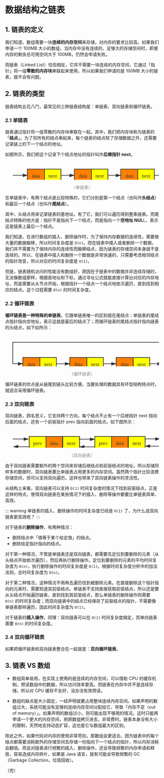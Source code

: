 # 数据结构之链表

## 1. 链表的定义

我们知道，数组需要一块**连续的内存空间**来存储，对内存的要求比较高。如果我们申请一个 100MB 大小的数组，当内存中没有连续的、足够大的存储空间时，即便内存的剩余总可用空间大于 100MB，仍然会申请失败。

而链表（Linked List）恰恰相反，它并不需要一块连续的内存空间，它通过「指针」将一组**零散的内存块**串联起来使用，所以如果我们申请的是 100MB 大小的链表，就不会有问题。

## 2. 链表的类型

链表结构五花八门，最常见的三种链表结构是：单链表、双向链表和循环链表。

### 2.1 单链表

链表通过指针将一组零散的内存块串联在一起。其中，我们把内存块称为链表的「**结点**」。为了将所有的结点串起来，每个链表的结点除了存储数据之外，还需要记录链上的下一个结点的地址。

如图所示，我们把这个记录下个结点地址的指针叫作**后继指针 next**。

<div style="text-align: center;">
  <svg id="SvgjsSvg1006" width="761" height="91" xmlns="http://www.w3.org/2000/svg" version="1.1" xmlns:xlink="http://www.w3.org/1999/xlink" xmlns:svgjs="http://svgjs.com/svgjs"><defs id="SvgjsDefs1007"><marker id="SvgjsMarker1064" markerWidth="16" markerHeight="12" refX="16" refY="6" viewBox="0 0 16 12" orient="auto" markerUnits="userSpaceOnUse" stroke-dasharray="0,0"><path id="SvgjsPath1065" d="M0,2 L14,6 L0,11 L0,2" fill="#323232" stroke="#323232" stroke-width="2"></path></marker><marker id="SvgjsMarker1068" markerWidth="16" markerHeight="12" refX="16" refY="6" viewBox="0 0 16 12" orient="auto" markerUnits="userSpaceOnUse" stroke-dasharray="0,0"><path id="SvgjsPath1069" d="M0,2 L14,6 L0,11 L0,2" fill="#323232" stroke="#323232" stroke-width="2"></path></marker><marker id="SvgjsMarker1072" markerWidth="16" markerHeight="12" refX="16" refY="6" viewBox="0 0 16 12" orient="auto" markerUnits="userSpaceOnUse" stroke-dasharray="0,0"><path id="SvgjsPath1073" d="M0,2 L14,6 L0,11 L0,2" fill="#323232" stroke="#323232" stroke-width="2"></path></marker><marker id="SvgjsMarker1076" markerWidth="16" markerHeight="12" refX="16" refY="6" viewBox="0 0 16 12" orient="auto" markerUnits="userSpaceOnUse" stroke-dasharray="0,0"><path id="SvgjsPath1077" d="M0,2 L14,6 L0,11 L0,2" fill="#323232" stroke="#323232" stroke-width="2"></path></marker><marker id="SvgjsMarker1080" markerWidth="16" markerHeight="12" refX="0" refY="6" viewBox="0 0 16 12" orient="auto" markerUnits="userSpaceOnUse" stroke-dasharray="0,0"><path id="SvgjsPath1081" d="M15,1.5 L2,6 L15,10.5" fill="#323232" stroke="#323232" stroke-width="2"></path></marker></defs><g id="SvgjsG1008" transform="translate(73,25)"><path id="SvgjsPath1009" d="M 0 0L 56 0L 56 41L 0 41Z" stroke="rgba(50,50,50,1)" stroke-width="2" fill-opacity="1" fill="#ff8000"></path><g id="SvgjsG1010"><text id="SvgjsText1011" font-family="微软雅黑" text-anchor="middle" font-size="16px" width="36px" fill="#323232" font-weight="400" align="middle" anchor="middle" family="微软雅黑" size="16px" weight="400" font-style="" opacity="1" y="8.1" transform="rotate(0)"><tspan id="SvgjsTspan1012" dy="20" x="28"><tspan id="SvgjsTspan1013" style="text-decoration:;">data</tspan></tspan></text></g></g><g id="SvgjsG1014" transform="translate(129,25)"><path id="SvgjsPath1015" d="M 0 0L 54 0L 54 41L 0 41Z" stroke="rgba(50,50,50,1)" stroke-width="2" fill-opacity="1" fill="#ffff00"></path><g id="SvgjsG1016"><text id="SvgjsText1017" font-family="微软雅黑" text-anchor="middle" font-size="16px" width="34px" fill="#323232" font-weight="400" align="middle" anchor="middle" family="微软雅黑" size="16px" weight="400" font-style="" opacity="1" y="8.1" transform="rotate(0)"><tspan id="SvgjsTspan1018" dy="20" x="27"><tspan id="SvgjsTspan1019" style="text-decoration:;">next</tspan></tspan></text></g></g><g id="SvgjsG1020" transform="translate(227,25)"><path id="SvgjsPath1021" d="M 0 0L 56 0L 56 41L 0 41Z" stroke="rgba(50,50,50,1)" stroke-width="2" fill-opacity="1" fill="#ff8000"></path><g id="SvgjsG1022"><text id="SvgjsText1023" font-family="微软雅黑" text-anchor="middle" font-size="16px" width="36px" fill="#323232" font-weight="400" align="middle" anchor="middle" family="微软雅黑" size="16px" weight="400" font-style="" opacity="1" y="8.1" transform="rotate(0)"><tspan id="SvgjsTspan1024" dy="20" x="28"><tspan id="SvgjsTspan1025" style="text-decoration:;">data</tspan></tspan></text></g></g><g id="SvgjsG1026" transform="translate(283,25)"><path id="SvgjsPath1027" d="M 0 0L 54 0L 54 41L 0 41Z" stroke="rgba(50,50,50,1)" stroke-width="2" fill-opacity="1" fill="#ffff00"></path><g id="SvgjsG1028"><text id="SvgjsText1029" font-family="微软雅黑" text-anchor="middle" font-size="16px" width="34px" fill="#323232" font-weight="400" align="middle" anchor="middle" family="微软雅黑" size="16px" weight="400" font-style="" opacity="1" y="8.1" transform="rotate(0)"><tspan id="SvgjsTspan1030" dy="20" x="27"><tspan id="SvgjsTspan1031" style="text-decoration:;">next</tspan></tspan></text></g></g><g id="SvgjsG1032" transform="translate(379,25)"><path id="SvgjsPath1033" d="M 0 0L 56 0L 56 41L 0 41Z" stroke="rgba(50,50,50,1)" stroke-width="2" fill-opacity="1" fill="#ff8000"></path><g id="SvgjsG1034"><text id="SvgjsText1035" font-family="微软雅黑" text-anchor="middle" font-size="16px" width="36px" fill="#323232" font-weight="400" align="middle" anchor="middle" family="微软雅黑" size="16px" weight="400" font-style="" opacity="1" y="8.1" transform="rotate(0)"><tspan id="SvgjsTspan1036" dy="20" x="28"><tspan id="SvgjsTspan1037" style="text-decoration:;">data</tspan></tspan></text></g></g><g id="SvgjsG1038" transform="translate(435,25)"><path id="SvgjsPath1039" d="M 0 0L 54 0L 54 41L 0 41Z" stroke="rgba(50,50,50,1)" stroke-width="2" fill-opacity="1" fill="#ffff00"></path><g id="SvgjsG1040"><text id="SvgjsText1041" font-family="微软雅黑" text-anchor="middle" font-size="16px" width="34px" fill="#323232" font-weight="400" align="middle" anchor="middle" family="微软雅黑" size="16px" weight="400" font-style="" opacity="1" y="8.1" transform="rotate(0)"><tspan id="SvgjsTspan1042" dy="20" x="27"><tspan id="SvgjsTspan1043" style="text-decoration:;">next</tspan></tspan></text></g></g><g id="SvgjsG1044" transform="translate(530,25)"><path id="SvgjsPath1045" d="M 0 0L 56 0L 56 41L 0 41Z" stroke="rgba(50,50,50,1)" stroke-width="2" fill-opacity="1" fill="#ff8000"></path><g id="SvgjsG1046"><text id="SvgjsText1047" font-family="微软雅黑" text-anchor="middle" font-size="16px" width="36px" fill="#323232" font-weight="400" align="middle" anchor="middle" family="微软雅黑" size="16px" weight="400" font-style="" opacity="1" y="8.1" transform="rotate(0)"><tspan id="SvgjsTspan1048" dy="20" x="28"><tspan id="SvgjsTspan1049" style="text-decoration:;">data</tspan></tspan></text></g></g><g id="SvgjsG1050" transform="translate(586,25)"><path id="SvgjsPath1051" d="M 0 0L 54 0L 54 41L 0 41Z" stroke="rgba(50,50,50,1)" stroke-width="2" fill-opacity="1" fill="#ffff00"></path><g id="SvgjsG1052"><text id="SvgjsText1053" font-family="微软雅黑" text-anchor="middle" font-size="16px" width="34px" fill="#323232" font-weight="400" align="middle" anchor="middle" family="微软雅黑" size="16px" weight="400" font-style="" opacity="1" y="8.1" transform="rotate(0)"><tspan id="SvgjsTspan1054" dy="20" x="27"><tspan id="SvgjsTspan1055" style="text-decoration:;">next</tspan></tspan></text></g></g><g id="SvgjsG1056" transform="translate(685,25.5)"><path id="SvgjsPath1057" d="M 0 0L 51 0L 51 40L 0 40Z" stroke="none" fill="none"></path><g id="SvgjsG1058"><text id="SvgjsText1059" font-family="微软雅黑" text-anchor="middle" font-size="16px" width="51px" fill="#323232" font-weight="400" align="middle" anchor="middle" family="微软雅黑" size="16px" weight="400" font-style="" opacity="1" y="7.6" transform="rotate(0)"><tspan id="SvgjsTspan1060" dy="20" x="25.5"><tspan id="SvgjsTspan1061" style="text-decoration:;">NULL</tspan></tspan></text></g></g><g id="SvgjsG1062"><path id="SvgjsPath1063" d="M183 45.5L205 45.5L205 45.5L227 45.5" stroke="#323232" stroke-width="2" fill="none" marker-end="url(#SvgjsMarker1064)"></path></g><g id="SvgjsG1066"><path id="SvgjsPath1067" d="M337 45.5L358 45.5L358 45.5L379 45.5" stroke="#323232" stroke-width="2" fill="none" marker-end="url(#SvgjsMarker1068)"></path></g><g id="SvgjsG1070"><path id="SvgjsPath1071" d="M489 45.5L509.5 45.5L509.5 45.5L530 45.5" stroke="#323232" stroke-width="2" fill="none" marker-end="url(#SvgjsMarker1072)"></path></g><g id="SvgjsG1074"><path id="SvgjsPath1075" d="M640 45.5L662.5 45.5L662.5 45.5L685 45.5" stroke="#323232" stroke-width="2" fill="none" marker-end="url(#SvgjsMarker1076)"></path></g><g id="SvgjsG1078"><path id="SvgjsPath1079" d="M73 45.5L49 45.5L49 45.5L25 45.5" stroke="#323232" stroke-width="2" fill="none" marker-start="url(#SvgjsMarker1080)"></path></g></svg>
  <p style="text-align:center; color: #888;">（单链表）</p>
</div>

在单链表中，有两个结点是比较特殊的，它们分别是第一个结点（也叫作**头结点**）和最后一个结点（也叫作**尾结点**）。

其中，头结点用来记录链表的基地址。有了它，我们可以遍历得到整条链表。而尾结点特殊的地方是：指针不是指向下一个结点，而是指向一个**空地址 NUL**L，表示这是链表上最后一个结点。

我们知道，在进行数组的插入、删除操作时，为了保持内存数据的连续性，需要做大量的数据搬移，所以时间复杂度是 `O(n)`。而在链表中插入或者删除一个数据，我们并不需要为了保持内存的连续性而搬移结点，因为链表的存储空间本身就不是连续的。所以，在链表中插入和删除一个数据是非常快速的，只需要考虑相邻结点的指针改变，所以对应的时间复杂度是 `O(1)`。

但是，链表随机访问的性能没有数组好，原因在于链表中的数据并非连续存储的，无法像数组那样，根据首地址和下标，通过寻址公式就能直接计算出对应的内存地址，而是需要从头节点开始，根据指针一个结点一个结点地依次遍历，直到找到相应的结点。这个过程需要 `O(n)` 的时间复杂度。

### 2.2 循环链表

**循环链表是一种特殊的单链表**。它跟单链表唯一的区别就在尾结点：单链表的尾结点指针指向空地址，表示这就是最后的结点了；而循环链表的尾结点指针指向链表的头结点，如下如所示：

<div style="text-align: center;">
  <svg id="SvgjsSvg1006" width="680" height="141" xmlns="http://www.w3.org/2000/svg" version="1.1" xmlns:xlink="http://www.w3.org/1999/xlink" xmlns:svgjs="http://svgjs.com/svgjs"><defs id="SvgjsDefs1007"><marker id="SvgjsMarker1058" markerWidth="16" markerHeight="12" refX="16" refY="6" viewBox="0 0 16 12" orient="auto" markerUnits="userSpaceOnUse" stroke-dasharray="0,0"><path id="SvgjsPath1059" d="M0,2 L14,6 L0,11 L0,2" fill="#323232" stroke="#323232" stroke-width="2"></path></marker><marker id="SvgjsMarker1062" markerWidth="16" markerHeight="12" refX="16" refY="6" viewBox="0 0 16 12" orient="auto" markerUnits="userSpaceOnUse" stroke-dasharray="0,0"><path id="SvgjsPath1063" d="M0,2 L14,6 L0,11 L0,2" fill="#323232" stroke="#323232" stroke-width="2"></path></marker><marker id="SvgjsMarker1066" markerWidth="16" markerHeight="12" refX="16" refY="6" viewBox="0 0 16 12" orient="auto" markerUnits="userSpaceOnUse" stroke-dasharray="0,0"><path id="SvgjsPath1067" d="M0,2 L14,6 L0,11 L0,2" fill="#323232" stroke="#323232" stroke-width="2"></path></marker><marker id="SvgjsMarker1070" markerWidth="16" markerHeight="12" refX="16" refY="6" viewBox="0 0 16 12" orient="auto" markerUnits="userSpaceOnUse" stroke-dasharray="0,0"><path id="SvgjsPath1071" d="M0,2 L14,6 L0,11 L0,2" fill="#323232" stroke="#323232" stroke-width="2"></path></marker></defs><g id="SvgjsG1008" transform="translate(58,75)"><path id="SvgjsPath1009" d="M 0 0L 56 0L 56 41L 0 41Z" stroke="rgba(50,50,50,1)" stroke-width="2" fill-opacity="1" fill="#ff8000"></path><g id="SvgjsG1010"><text id="SvgjsText1011" font-family="微软雅黑" text-anchor="middle" font-size="16px" width="36px" fill="#323232" font-weight="400" align="middle" anchor="middle" family="微软雅黑" size="16px" weight="400" font-style="" opacity="1" y="8.1" transform="rotate(0)"><tspan id="SvgjsTspan1012" dy="20" x="28"><tspan id="SvgjsTspan1013" style="text-decoration:;">data</tspan></tspan></text></g></g><g id="SvgjsG1014" transform="translate(114,75)"><path id="SvgjsPath1015" d="M 0 0L 54 0L 54 41L 0 41Z" stroke="rgba(50,50,50,1)" stroke-width="2" fill-opacity="1" fill="#ffff00"></path><g id="SvgjsG1016"><text id="SvgjsText1017" font-family="微软雅黑" text-anchor="middle" font-size="16px" width="34px" fill="#323232" font-weight="400" align="middle" anchor="middle" family="微软雅黑" size="16px" weight="400" font-style="" opacity="1" y="8.1" transform="rotate(0)"><tspan id="SvgjsTspan1018" dy="20" x="27"><tspan id="SvgjsTspan1019" style="text-decoration:;">next</tspan></tspan></text></g></g><g id="SvgjsG1020" transform="translate(212,75)"><path id="SvgjsPath1021" d="M 0 0L 56 0L 56 41L 0 41Z" stroke="rgba(50,50,50,1)" stroke-width="2" fill-opacity="1" fill="#ff8000"></path><g id="SvgjsG1022"><text id="SvgjsText1023" font-family="微软雅黑" text-anchor="middle" font-size="16px" width="36px" fill="#323232" font-weight="400" align="middle" anchor="middle" family="微软雅黑" size="16px" weight="400" font-style="" opacity="1" y="8.1" transform="rotate(0)"><tspan id="SvgjsTspan1024" dy="20" x="28"><tspan id="SvgjsTspan1025" style="text-decoration:;">data</tspan></tspan></text></g></g><g id="SvgjsG1026" transform="translate(268,75)"><path id="SvgjsPath1027" d="M 0 0L 54 0L 54 41L 0 41Z" stroke="rgba(50,50,50,1)" stroke-width="2" fill-opacity="1" fill="#ffff00"></path><g id="SvgjsG1028"><text id="SvgjsText1029" font-family="微软雅黑" text-anchor="middle" font-size="16px" width="34px" fill="#323232" font-weight="400" align="middle" anchor="middle" family="微软雅黑" size="16px" weight="400" font-style="" opacity="1" y="8.1" transform="rotate(0)"><tspan id="SvgjsTspan1030" dy="20" x="27"><tspan id="SvgjsTspan1031" style="text-decoration:;">next</tspan></tspan></text></g></g><g id="SvgjsG1032" transform="translate(364,75)"><path id="SvgjsPath1033" d="M 0 0L 56 0L 56 41L 0 41Z" stroke="rgba(50,50,50,1)" stroke-width="2" fill-opacity="1" fill="#ff8000"></path><g id="SvgjsG1034"><text id="SvgjsText1035" font-family="微软雅黑" text-anchor="middle" font-size="16px" width="36px" fill="#323232" font-weight="400" align="middle" anchor="middle" family="微软雅黑" size="16px" weight="400" font-style="" opacity="1" y="8.1" transform="rotate(0)"><tspan id="SvgjsTspan1036" dy="20" x="28"><tspan id="SvgjsTspan1037" style="text-decoration:;">data</tspan></tspan></text></g></g><g id="SvgjsG1038" transform="translate(420,75)"><path id="SvgjsPath1039" d="M 0 0L 54 0L 54 41L 0 41Z" stroke="rgba(50,50,50,1)" stroke-width="2" fill-opacity="1" fill="#ffff00"></path><g id="SvgjsG1040"><text id="SvgjsText1041" font-family="微软雅黑" text-anchor="middle" font-size="16px" width="34px" fill="#323232" font-weight="400" align="middle" anchor="middle" family="微软雅黑" size="16px" weight="400" font-style="" opacity="1" y="8.1" transform="rotate(0)"><tspan id="SvgjsTspan1042" dy="20" x="27"><tspan id="SvgjsTspan1043" style="text-decoration:;">next</tspan></tspan></text></g></g><g id="SvgjsG1044" transform="translate(515,75)"><path id="SvgjsPath1045" d="M 0 0L 56 0L 56 41L 0 41Z" stroke="rgba(50,50,50,1)" stroke-width="2" fill-opacity="1" fill="#ff8000"></path><g id="SvgjsG1046"><text id="SvgjsText1047" font-family="微软雅黑" text-anchor="middle" font-size="16px" width="36px" fill="#323232" font-weight="400" align="middle" anchor="middle" family="微软雅黑" size="16px" weight="400" font-style="" opacity="1" y="8.1" transform="rotate(0)"><tspan id="SvgjsTspan1048" dy="20" x="28"><tspan id="SvgjsTspan1049" style="text-decoration:;">data</tspan></tspan></text></g></g><g id="SvgjsG1050" transform="translate(571,75)"><path id="SvgjsPath1051" d="M 0 0L 54 0L 54 41L 0 41Z" stroke="rgba(50,50,50,1)" stroke-width="2" fill-opacity="1" fill="#ffff00"></path><g id="SvgjsG1052"><text id="SvgjsText1053" font-family="微软雅黑" text-anchor="middle" font-size="16px" width="34px" fill="#323232" font-weight="400" align="middle" anchor="middle" family="微软雅黑" size="16px" weight="400" font-style="" opacity="1" y="8.1" transform="rotate(0)"><tspan id="SvgjsTspan1054" dy="20" x="27"><tspan id="SvgjsTspan1055" style="text-decoration:;">next</tspan></tspan></text></g></g><g id="SvgjsG1056"><path id="SvgjsPath1057" d="M168 95.5L190 95.5L190 95.5L212 95.5" stroke="#323232" stroke-width="2" fill="none" marker-end="url(#SvgjsMarker1058)"></path></g><g id="SvgjsG1060"><path id="SvgjsPath1061" d="M322 95.5L343 95.5L343 95.5L364 95.5" stroke="#323232" stroke-width="2" fill="none" marker-end="url(#SvgjsMarker1062)"></path></g><g id="SvgjsG1064"><path id="SvgjsPath1065" d="M474 95.5L494.5 95.5L494.5 95.5L515 95.5" stroke="#323232" stroke-width="2" fill="none" marker-end="url(#SvgjsMarker1066)"></path></g><g id="SvgjsG1068"><path id="SvgjsPath1069" d="M625 95.5L655 95.5L655 25L25 25L25 95.5L58 95.5" stroke="#323232" stroke-width="2" fill="none" marker-end="url(#SvgjsMarker1070)"></path></g></svg>
  <p style="text-align:center; color: #888;">（循环链表）</p>
</div>

循环链表的优点是从链尾到链头比较方便。当要处理的数据具有环型结构特点时，就适合采用循环链表。

### 2.3 双向链表

双向链表，顾名思义，它支持两个方向，每个结点不止有一个后继指针 next 指向后面的结点，还有一个前驱指针 prev 指向前面的结点。如下图所示：

<div style="text-align: center;">
  <svg id="SvgjsSvg1182" width="751.09375" height="91" xmlns="http://www.w3.org/2000/svg" version="1.1" xmlns:xlink="http://www.w3.org/1999/xlink" xmlns:svgjs="http://svgjs.com/svgjs"><defs id="SvgjsDefs1183"><marker id="SvgjsMarker1240" markerWidth="16" markerHeight="12" refX="16" refY="6" viewBox="0 0 16 12" orient="auto" markerUnits="userSpaceOnUse" stroke-dasharray="0,0"><path id="SvgjsPath1241" d="M0,2 L14,6 L0,11 L0,2" fill="#323232" stroke="#323232" stroke-width="2"></path></marker><marker id="SvgjsMarker1244" markerWidth="16" markerHeight="12" refX="16" refY="6" viewBox="0 0 16 12" orient="auto" markerUnits="userSpaceOnUse" stroke-dasharray="0,0"><path id="SvgjsPath1245" d="M0,2 L14,6 L0,11 L0,2" fill="#323232" stroke="#323232" stroke-width="2"></path></marker><marker id="SvgjsMarker1248" markerWidth="16" markerHeight="12" refX="16" refY="6" viewBox="0 0 16 12" orient="auto" markerUnits="userSpaceOnUse" stroke-dasharray="0,0"><path id="SvgjsPath1249" d="M0,2 L14,6 L0,11 L0,2" fill="#323232" stroke="#323232" stroke-width="2"></path></marker><marker id="SvgjsMarker1252" markerWidth="16" markerHeight="12" refX="16" refY="6" viewBox="0 0 16 12" orient="auto" markerUnits="userSpaceOnUse" stroke-dasharray="0,0"><path id="SvgjsPath1253" d="M0,2 L14,6 L0,11 L0,2" fill="#323232" stroke="#323232" stroke-width="2"></path></marker><marker id="SvgjsMarker1256" markerWidth="16" markerHeight="12" refX="16" refY="6" viewBox="0 0 16 12" orient="auto" markerUnits="userSpaceOnUse" stroke-dasharray="0,0"><path id="SvgjsPath1257" d="M0,2 L14,6 L0,11 L0,2" fill="#323232" stroke="#323232" stroke-width="2"></path></marker><marker id="SvgjsMarker1260" markerWidth="16" markerHeight="12" refX="16" refY="6" viewBox="0 0 16 12" orient="auto" markerUnits="userSpaceOnUse" stroke-dasharray="0,0"><path id="SvgjsPath1261" d="M0,2 L14,6 L0,11 L0,2" fill="#323232" stroke="#323232" stroke-width="2"></path></marker><marker id="SvgjsMarker1264" markerWidth="16" markerHeight="12" refX="16" refY="6" viewBox="0 0 16 12" orient="auto" markerUnits="userSpaceOnUse" stroke-dasharray="0,0"><path id="SvgjsPath1265" d="M0,2 L14,6 L0,11 L0,2" fill="#323232" stroke="#323232" stroke-width="2"></path></marker><marker id="SvgjsMarker1268" markerWidth="16" markerHeight="12" refX="16" refY="6" viewBox="0 0 16 12" orient="auto" markerUnits="userSpaceOnUse" stroke-dasharray="0,0"><path id="SvgjsPath1269" d="M0,2 L14,6 L0,11 L0,2" fill="#323232" stroke="#323232" stroke-width="2"></path></marker></defs><g id="SvgjsG1184" transform="translate(133,25)"><path id="SvgjsPath1185" d="M 0 0L 55 0L 55 41L 0 41Z" stroke="rgba(50,50,50,1)" stroke-width="2" fill-opacity="1" fill="#ff8000"></path><g id="SvgjsG1186"><text id="SvgjsText1187" font-family="微软雅黑" text-anchor="middle" font-size="16px" width="35px" fill="#323232" font-weight="400" align="middle" anchor="middle" family="微软雅黑" size="16px" weight="400" font-style="" opacity="1" y="8.1" transform="rotate(0)"><tspan id="SvgjsTspan1188" dy="20" x="27.5"><tspan id="SvgjsTspan1189" style="text-decoration:;">data</tspan></tspan></text></g></g><g id="SvgjsG1190" transform="translate(189,25)"><path id="SvgjsPath1191" d="M 0 0L 55 0L 55 41L 0 41Z" stroke="rgba(50,50,50,1)" stroke-width="2" fill-opacity="1" fill="#ffff00"></path><g id="SvgjsG1192"><text id="SvgjsText1193" font-family="微软雅黑" text-anchor="middle" font-size="16px" width="35px" fill="#323232" font-weight="400" align="middle" anchor="middle" family="微软雅黑" size="16px" weight="400" font-style="" opacity="1" y="8.1" transform="rotate(0)"><tspan id="SvgjsTspan1194" dy="20" x="27.5"><tspan id="SvgjsTspan1195" style="text-decoration:;">next</tspan></tspan></text></g></g><g id="SvgjsG1196" transform="translate(348,25)"><path id="SvgjsPath1197" d="M 0 0L 55 0L 55 41L 0 41Z" stroke="rgba(50,50,50,1)" stroke-width="2" fill-opacity="1" fill="#ff8000"></path><g id="SvgjsG1198"><text id="SvgjsText1199" font-family="微软雅黑" text-anchor="middle" font-size="16px" width="35px" fill="#323232" font-weight="400" align="middle" anchor="middle" family="微软雅黑" size="16px" weight="400" font-style="" opacity="1" y="8.1" transform="rotate(0)"><tspan id="SvgjsTspan1200" dy="20" x="27.5"><tspan id="SvgjsTspan1201" style="text-decoration:;">data</tspan></tspan></text></g></g><g id="SvgjsG1202" transform="translate(404,25)"><path id="SvgjsPath1203" d="M 0 0L 55 0L 55 41L 0 41Z" stroke="rgba(50,50,50,1)" stroke-width="2" fill-opacity="1" fill="#ffff00"></path><g id="SvgjsG1204"><text id="SvgjsText1205" font-family="微软雅黑" text-anchor="middle" font-size="16px" width="35px" fill="#323232" font-weight="400" align="middle" anchor="middle" family="微软雅黑" size="16px" weight="400" font-style="" opacity="1" y="8.1" transform="rotate(0)"><tspan id="SvgjsTspan1206" dy="20" x="27.5"><tspan id="SvgjsTspan1207" style="text-decoration:;">next</tspan></tspan></text></g></g><g id="SvgjsG1208" transform="translate(562,25)"><path id="SvgjsPath1209" d="M 0 0L 55 0L 55 41L 0 41Z" stroke="rgba(50,50,50,1)" stroke-width="2" fill-opacity="1" fill="#ff8000"></path><g id="SvgjsG1210"><text id="SvgjsText1211" font-family="微软雅黑" text-anchor="middle" font-size="16px" width="35px" fill="#323232" font-weight="400" align="middle" anchor="middle" family="微软雅黑" size="16px" weight="400" font-style="" opacity="1" y="8.1" transform="rotate(0)"><tspan id="SvgjsTspan1212" dy="20" x="27.5"><tspan id="SvgjsTspan1213" style="text-decoration:;">data</tspan></tspan></text></g></g><g id="SvgjsG1214" transform="translate(618,25)"><path id="SvgjsPath1215" d="M 0 0L 55 0L 55 41L 0 41Z" stroke="rgba(50,50,50,1)" stroke-width="2" fill-opacity="1" fill="#ffff00"></path><g id="SvgjsG1216"><text id="SvgjsText1217" font-family="微软雅黑" text-anchor="middle" font-size="16px" width="35px" fill="#323232" font-weight="400" align="middle" anchor="middle" family="微软雅黑" size="16px" weight="400" font-style="" opacity="1" y="8.1" transform="rotate(0)"><tspan id="SvgjsTspan1218" dy="20" x="27.5"><tspan id="SvgjsTspan1219" style="text-decoration:;">next</tspan></tspan></text></g></g><g id="SvgjsG1220" transform="translate(79,25)"><path id="SvgjsPath1221" d="M 0 0L 55 0L 55 41L 0 41Z" stroke="rgba(50,50,50,1)" stroke-width="2" fill-opacity="1" fill="#ffff00"></path><g id="SvgjsG1222"><text id="SvgjsText1223" font-family="微软雅黑" text-anchor="middle" font-size="16px" width="35px" fill="#323232" font-weight="400" align="middle" anchor="middle" family="微软雅黑" size="16px" weight="400" font-style="" opacity="1" y="8.1" transform="rotate(0)"><tspan id="SvgjsTspan1224" dy="20" x="27.5"><tspan id="SvgjsTspan1225" style="text-decoration:;">prev</tspan></tspan></text></g></g><g id="SvgjsG1226" transform="translate(294,25)"><path id="SvgjsPath1227" d="M 0 0L 55 0L 55 41L 0 41Z" stroke="rgba(50,50,50,1)" stroke-width="2" fill-opacity="1" fill="#ffff00"></path><g id="SvgjsG1228"><text id="SvgjsText1229" font-family="微软雅黑" text-anchor="middle" font-size="16px" width="35px" fill="#323232" font-weight="400" align="middle" anchor="middle" family="微软雅黑" size="16px" weight="400" font-style="" opacity="1" y="8.1" transform="rotate(0)"><tspan id="SvgjsTspan1230" dy="20" x="27.5"><tspan id="SvgjsTspan1231" style="text-decoration:;">prev</tspan></tspan></text></g></g><g id="SvgjsG1232" transform="translate(508,25)"><path id="SvgjsPath1233" d="M 0 0L 55 0L 55 41L 0 41Z" stroke="rgba(50,50,50,1)" stroke-width="2" fill-opacity="1" fill="#ffff00"></path><g id="SvgjsG1234"><text id="SvgjsText1235" font-family="微软雅黑" text-anchor="middle" font-size="16px" width="35px" fill="#323232" font-weight="400" align="middle" anchor="middle" family="微软雅黑" size="16px" weight="400" font-style="" opacity="1" y="8.1" transform="rotate(0)"><tspan id="SvgjsTspan1236" dy="20" x="27.5"><tspan id="SvgjsTspan1237" style="text-decoration:;">prev</tspan></tspan></text></g></g><g id="SvgjsG1238"><path id="SvgjsPath1239" d="M242 34L268 34L268 34L294 34" stroke="#323232" stroke-width="2" fill="none" marker-end="url(#SvgjsMarker1240)"></path></g><g id="SvgjsG1242"><path id="SvgjsPath1243" d="M294 59.22354286469243L268.1894153491444 59.22354286469243L268.1894153491444 59.22354286469243L244 59.22354286469243" stroke="#323232" stroke-width="2" fill="none" marker-end="url(#SvgjsMarker1244)"></path></g><g id="SvgjsG1246"><path id="SvgjsPath1247" d="M457 33L482.5 33L482.5 33L508 33" stroke="#323232" stroke-width="2" fill="none" marker-end="url(#SvgjsMarker1248)"></path></g><g id="SvgjsG1250"><path id="SvgjsPath1251" d="M508 57L483.31261557407333 57L483.31261557407333 57L459 57" stroke="#323232" stroke-width="2" fill="none" marker-end="url(#SvgjsMarker1252)"></path></g><g id="SvgjsG1254"><path id="SvgjsPath1255" d="M25 33.5L51 33.5L51 33.5L77 33.5" stroke="#323232" stroke-width="2" fill="none" marker-end="url(#SvgjsMarker1256)"></path></g><g id="SvgjsG1258"><path id="SvgjsPath1259" d="M79.27660817715599 58.72354286469243L53.18941534914438 58.72354286469243L53.18941534914438 58.72354286469243L27.102222521132774 58.72354286469243" stroke="#323232" stroke-width="2" fill="none" marker-end="url(#SvgjsMarker1260)"></path></g><g id="SvgjsG1262"><path id="SvgjsPath1263" d="M672 32.38822856765378L698 32.38822856765378L698 32.38822856765378L724 32.38822856765378" stroke="#323232" stroke-width="2" fill="none" marker-end="url(#SvgjsMarker1264)"></path></g><g id="SvgjsG1266"><path id="SvgjsPath1267" d="M726.276608177156 57.61177143234622L700.1894153491444 57.61177143234622L700.1894153491444 57.61177143234622L674.1022225211327 57.61177143234622" stroke="#323232" stroke-width="2" fill="none" marker-end="url(#SvgjsMarker1268)"></path></g></svg>
  <p style="text-align:center; color: #888;">（双向链表）</p>
</div>

由于双向链表需要额外的两个空间来存储后继结点和前驱结点的地址，所以存储同样多的数据时，双向链表要比单链表占用更多的内存空间。虽然两个指针比较浪费存储空间，但可以支持双向遍历，这样也带来了双向链表操作的灵活性。

从结构上来看，双向链表可以支持 `O(1)` 时间复杂度的情况下找到前驱结点，正是这样的特点，使得双向链表在某些情况下的插入、删除等操作都要比单链表简单、高效。

::: warning
单链表的插入、删除操作的时间复杂度已经是 `O(1)` 了，为什么说双向链表更高效呢？
:::

对于链表的**删除操作**，有两种情况：

* 删除结点中「值等于某个给定值」的结点。
* 删除给定指针指向的结点。

对于第一种情况，不管是单链表还是双向链表，都需要先定位到要删除的元素（从头结点开始依次遍历），然后再执行删除操作。定位到要删除的元素的平均时间复杂度为 `O(n)`，执行删除操作的时间复杂度是 `O(1)`。根据时间复杂度分析中的加法法则，总时间复杂度为 `O(n)`。

对于第二种情况，这种情况不用再去遍历找到被删除元素。在直接删除这个指针指向的元素时，需要知道其前驱结点。单链表不支持直接获取前驱结点，所以还是要从头结点开始遍历链表，直到找到其前驱结点，那么单链表的删除操作则需要 `O(n)` 的时间复杂度；而双向链表中的结点已经保存了前驱结点的指针，不需要像单链表那样遍历，因此时间复杂度为 `O(1)`。

对于链表的**插入操作**，同理：双向链表可以在 `O(1)` 时间复杂度搞定，而单向链表需要 `O(n)` 的时间复杂度。

### 2.4 双向循环链表

如果把循环链表和双向链表整合在一起就是：**双向循环链表**。

## 3. 链表 VS 数组

* 数组简单易用，在实现上使用的是连续的内存空间，可以借助 CPU 的缓存机制，预读数组中的数据，所以访问效率更高。而链表在内存中并不是连续存储，所以对 CPU 缓存不友好，没办法有效预读。

* 数组的缺点是大小固定，一经声明就要占用整块连续内存空间。如果声明的数组过大，系统可能没有足够的连续内存空间分配给它，导致「内存不足（out of memory）」。如果声明的数组过小，则可能出现不够用的情况。这时只能再申请一个更大的内存空间，把原数组拷贝进去，非常费时。链表本身没有大小的限制，天然地支持动态扩容，这也是它与数组最大的区别。

除此之外，如果代码对内存的使用非常苛刻，那数组会更适合。因为链表中的每个结点都需要消耗额外的存储空间去存储一份指向下一个结点的指针，所以内存消耗会翻倍。而且对链表进行频繁的插入、删除操作，还会导致频繁的内存申请和释放，容易造成内存碎片，如果是 Java 语言，就有可能会导致频繁的 GC（Garbage Collection，垃圾回收）。

（完）
